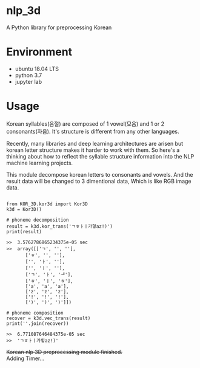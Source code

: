 # nlp_3d
A Python library for preprocessing Korean

# Environment
- ubuntu 18.04 LTS
- python 3.7
- jupyter lab

# Usage
 Korean syllables(음절) are composed of 1 vowel(모음) and 1 or 2 consonants(자음). It's structure is different from any other languages.

 Recently, many libraries and deep learning architectures are arisen but korean letter structure makes it harder to work with them. So here's a thinking about how to reflect the syllable structure information into the NLP machine learning projects.
 
 This module decompose korean letters to consonants and vowels. And the result data will be changed to 3 dimentional data, Which is like RGB image data.
 
<pre><code>
from KOR_3D.kor3d import Kor3D
k3d = Kor3D()

# phoneme decomposition
result = k3d.kor_trans('ㄱㅎㅏㅣ가힣az!)')
print(result)

>>  3.5762786865234375e-05 sec
>>  array([['ㄱ', '', ''],
       ['ㅎ', '', ''],
       ['', 'ㅏ', ''],
       ['', 'ㅣ', ''],
       ['ㄱ', 'ㅏ', 'ᆧ'],
       ['ㅎ', 'ㅣ', 'ㅎ'],
       ['a', 'a', 'a'],
       ['z', 'z', 'z'],
       ['!', '!', '!'],
       [')', ')', ')']])

# phoneme composition
recover = k3d.vec_trans(result)
print(''.join(recover))

>>  6.771087646484375e-05 sec
>>  'ㄱㅎㅏㅣ가힣az!)'
</code></pre>

~~Korean nlp 3D preprocessing module finished.~~  
Adding Timer...
